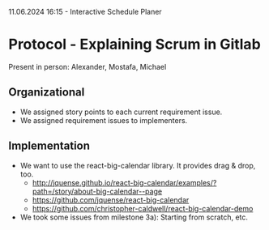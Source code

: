 11.06.2024 16:15 - Interactive Schedule Planer

# Protocol - Explaining Scrum in Gitlab

Present in person: Alexander, Mostafa, Michael

## Organizational
- We assigned story points to each current requirement issue.
- We assigned requirement issues to implementers.

## Implementation
- We want to use the react-big-calendar library. It provides drag & drop, too.
  - http://jquense.github.io/react-big-calendar/examples/?path=/story/about-big-calendar--page
  - https://github.com/jquense/react-big-calendar
  - https://github.com/christopher-caldwell/react-big-calendar-demo
- We took some issues from milestone 3a): Starting from scratch, etc.